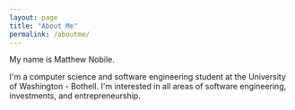 ```yaml
---
layout: page
title: "About Me"
permalink: /aboutme/
---
```


My name is Matthew Nobile.

I'm a computer science and software engineering student at the University of Washington - Bothell. I'm interested in all areas of software engineering, investments, and entrepreneurship.
